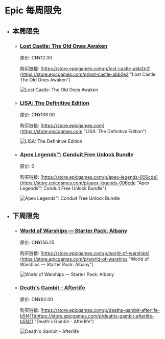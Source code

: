# Epic 每周限免

- ## 本周限免


  - ### [Lost Castle: The Old Ones Awaken](https://store.epicgames.com/p/lost-castle-abb2e2 "Lost Castle: The Old Ones Awaken")

    原价: CN¥12.00

    购买链接: [https://store.epicgames.com/p/lost-castle-abb2e2](https://store.epicgames.com/p/lost-castle-abb2e2 "Lost Castle: The Old Ones Awaken")

    ![Lost Castle: The Old Ones Awaken](https://cdn1.epicgames.com/spt-assets/a6d76157ad884f2c9aa470b30da9e2ff/lost-castle-r390n.png)


  - ### [LISA: The Definitive Edition](https://store.epicgames.com "LISA: The Definitive Edition")

    原价: CN¥108.00

    购买链接: [https://store.epicgames.com](https://store.epicgames.com "LISA: The Definitive Edition")

    ![LISA: The Definitive Edition](https://cdn1.epicgames.com/offer/ca3a9d16d131478c97fd56c138a6511a/EGS_LISATheDefinitiveEdition_DingalingProductions_Bundles_S1_2560x1440-55b66eb2046507e58eac435c21331bd5)


  - ### [Apex Legends™: Conduit Free Unlock Bundle](https://store.epicgames.com/p/apex-legends-006cde "Apex Legends™: Conduit Free Unlock Bundle")

    原价: 0

    购买链接: [https://store.epicgames.com/p/apex-legends-006cde](https://store.epicgames.com/p/apex-legends-006cde "Apex Legends™: Conduit Free Unlock Bundle")

    ![Apex Legends™: Conduit Free Unlock Bundle](https://cdn1.epicgames.com/spt-assets/5dcd88f4e2094a698ebffa43438edc33/apex-legends-1gerg.jpg)


- ## 下周限免


  - ### [World of Warships — Starter Pack: Albany](https://store.epicgames.com/p/world-of-warships "World of Warships — Starter Pack: Albany")

    原价: CN¥156.25

    购买链接: [https://store.epicgames.com/p/world-of-warships](https://store.epicgames.com/p/world-of-warships "World of Warships — Starter Pack: Albany")

    ![World of Warships — Starter Pack: Albany](https://cdn1.epicgames.com/offer/84c76746bce94effb8e1047fabfd7eb7/EGS_WorldofWarshipsStarterPackAlbany_Wargaming_AddOn_S1_2560x1440-f1fc6756bfdca0304c3cfbbb7da76b15)


  - ### [Death's Gambit - Afterlife](https://store.epicgames.com/p/deaths-gambit-afterlife-b5f411 "Death's Gambit - Afterlife")

    原价: CN¥62.00

    购买链接: [https://store.epicgames.com/p/deaths-gambit-afterlife-b5f411](https://store.epicgames.com/p/deaths-gambit-afterlife-b5f411 "Death's Gambit - Afterlife")

    ![Death's Gambit - Afterlife](https://cdn1.epicgames.com/spt-assets/58c8925d94e440c7b0b4206635272579/deaths-gambit--afterlife-tvf4z.jpg)

